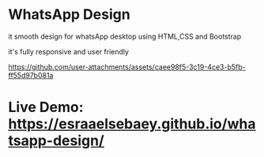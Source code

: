 # WhatsApp Design

it smooth design for whatsApp desktop using HTML,CSS and Bootstrap

it's fully responsive and user friendly 


https://github.com/user-attachments/assets/caee98f5-3c19-4ce3-b5fb-ff55d97b081a

# Live Demo: https://esraaelsebaey.github.io/whatsapp-design/

